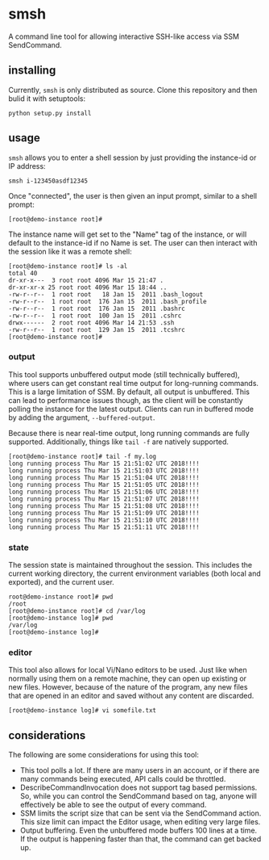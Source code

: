 # smsh
A command line tool for allowing interactive SSH-like access via SSM SendCommand.

## installing
Currently, `smsh` is only distributed as source. Clone this repository and then bulid it with setuptools:

```
python setup.py install
```

## usage
`smsh` allows you to enter a shell session by just providing the instance-id or IP address:

```
smsh i-123450asdf12345
```

Once "connected", the user is then given an input prompt, similar to a shell prompt:

```
[root@demo-instance root]#
```

The instance name will get set to the "Name" tag of the instance, or will default to the instance-id if no Name is set.
The user can then interact with the session like it was a remote shell:

```
[root@demo-instance root]# ls -al
total 40
dr-xr-x---  3 root root 4096 Mar 15 21:47 .
dr-xr-xr-x 25 root root 4096 Mar 15 18:44 ..
-rw-r--r--  1 root root   18 Jan 15  2011 .bash_logout
-rw-r--r--  1 root root  176 Jan 15  2011 .bash_profile
-rw-r--r--  1 root root  176 Jan 15  2011 .bashrc
-rw-r--r--  1 root root  100 Jan 15  2011 .cshrc
drwx------  2 root root 4096 Mar 14 21:53 .ssh
-rw-r--r--  1 root root  129 Jan 15  2011 .tcshrc
[root@demo-instance root]#
```

### output
This tool supports unbuffered output mode (still technically buffered), where users can get constant real time
output for long-running commands. This is a large limitation of SSM. By default, all output is unbuffered. This
can lead to performance issues though, as the client will be constantly polling the instance for the latest output.
Clients can run in buffered mode by adding the argument, `--buffered-output`.

Because there is near real-time output, long running commands are fully supported. Additionally, things like `tail -f`
are natively supported.

```
[root@demo-instance root]# tail -f my.log
long running process Thu Mar 15 21:51:02 UTC 2018!!!!
long running process Thu Mar 15 21:51:03 UTC 2018!!!!
long running process Thu Mar 15 21:51:04 UTC 2018!!!!
long running process Thu Mar 15 21:51:05 UTC 2018!!!!
long running process Thu Mar 15 21:51:06 UTC 2018!!!!
long running process Thu Mar 15 21:51:07 UTC 2018!!!!
long running process Thu Mar 15 21:51:08 UTC 2018!!!!
long running process Thu Mar 15 21:51:09 UTC 2018!!!!
long running process Thu Mar 15 21:51:10 UTC 2018!!!!
long running process Thu Mar 15 21:51:11 UTC 2018!!!!

```


### state
The session state is maintained throughout the session. This includes the current working directory, the current environment
variables (both local and exported), and the current user.

```
root@demo-instance root]# pwd
/root
[root@demo-instance root]# cd /var/log
[root@demo-instance log]# pwd
/var/log
[root@demo-instance log]#
```

### editor
This tool also allows for local Vi/Nano editors to be used. Just like when normally using them on a remote machine,
they can open up existing or new files. However, because of the nature of the program, any new files that are opened
in an editor and saved without any content are discarded.

```
[root@demo-instance log]# vi somefile.txt
```


## considerations
The following are some considerations for using this tool:

* This tool polls a lot. If there are many users in an account,
  or if there are many commands being executed, API calls
  could be throttled.
* DescribeCommandInvocation does not support tag based permissions. So,
  while you can control the SendCommand based on tag,
  anyone will effectively be able to see the output of every command.
* SSM limits the script size that can be sent via the SendCommand
  action. This size limit can impact the Editor usage, when editing
  very large files.
* Output buffering. Even the unbuffered mode buffers 100 lines at a time.
  If the output is happening faster than that, the command can get backed up.
